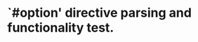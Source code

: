 `#option' directive parsing and functionality test.
===================================================
